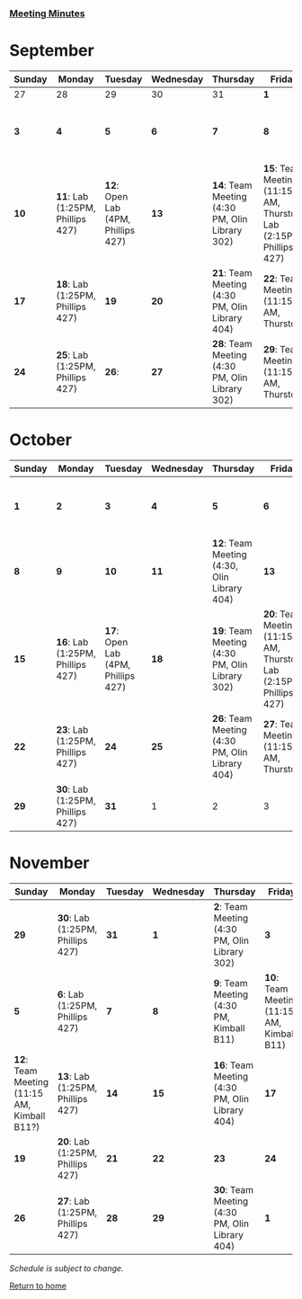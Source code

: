 ### [Meeting Minutes](./MeetingMinutes.md)

# September

Sunday | Monday | Tuesday | Wednesday | Thursday | Friday | Saturday |
---------|---------|---------|---------|---------|---------|---------|
27       | 28      | 29      | 30      | 31      | **1**   | **2**   |
**3** | **4** | **5** | **6** | **7** | **8** | **9**: Open Lab (3 PM, Phillips 427) |
**10** | **11**: Lab (1:25PM, Phillips 427)  | **12**: Open Lab (4PM, Phillips 427) | **13**   | **14**: Team Meeting (4:30 PM, Olin Library 302) | **15**: Team Meeting (11:15 AM, Thurston) Lab (2:15PM, Phillips 427)| **16** Open Lab (2PM, Phillips 427) |
**17** | **18**: Lab (1:25PM, Phillips 427) | **19** | **20** | **21**: Team Meeting (4:30 PM, Olin Library 404) | **22**: Team Meeting (11:15 AM, Thurston) | **23** |
**24** | **25**: Lab (1:25PM, Phillips 427) | **26**:  | **27** | **28**: Team Meeting (4:30 PM, Olin Library 302) | **29**: Team Meeting (11:15 AM, Thurston) | **30** |

# October

Sunday | Monday | Tuesday | Wednesday | Thursday | Friday | Saturday |
---------|---------|---------|---------|---------|---------|---------|
**1**    | **2**  | **3** | **4** | **5** | **6**   | **7**: Team Meeting (11:15 AM, Thurston)   |
**8** | **9** | **10** | **11** | **12**: Team Meeting (4:30, Olin Library 404) | **13** | **14**: Open Lab (3 PM, Phillips 427) |
**15** | **16**: Lab (1:25PM, Phillips 427)  | **17**: Open Lab (4PM, Phillips 427) | **18**   | **19**: Team Meeting (4:30 PM, Olin Library 302) | **20**: Team Meeting (11:15 AM, Thurston) Lab (2:15PM, Phillips 427)| **21** Open Lab (2PM, Phillips 427) |
**22** | **23**: Lab (1:25PM, Phillips 427) | **24** | **25** | **26**: Team Meeting (4:30 PM, Olin Library 404) | **27**: Team Meeting (11:15 AM, Thurston) | **28** |
**29** | **30**: Lab (1:25PM, Phillips 427) | **31**  | 1 | 2 | 3 | 4 |

# November

| Sunday | Monday | Tuesday | Wednesday | Thursday | Friday | Saturday |
|--------|--------|---------|-----------|----------|--------|----------|
| **29** | **30**: Lab (1:25PM, Phillips 427) | **31**  | **1**     | **2**: Team Meeting (4:30 PM, Olin Library 302)    | **3**  | **4**    |
| **5**  | **6**: Lab (1:25PM, Phillips 427)  | **7**   | **8**     | **9**: Team Meeting (4:30 PM, Kimball B11)   | **10**: Team Meeting (11:15 AM, Kimball B11) | **11**   |
| **12**: Team Meeting (11:15 AM, Kimball B11?) | **13**: Lab (1:25PM, Phillips 427) | **14**  | **15**    | **16**: Team Meeting (4:30 PM, Olin Library 404)  | **17** | **18**   |
| **19** | **20**: Lab (1:25PM, Phillips 427) | **21**  | **22**    | **23**  | **24** | **25**   |
| **26** | **27**: Lab (1:25PM, Phillips 427) | **28**  | **29**    | **30**: Team Meeting (4:30 PM, Olin Library 404)   | **1**  | **2**    |

_Schedule is subject to change._

[Return to home](https://sofyacalvin.github.io/ece3400-group3/)
